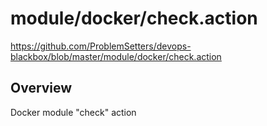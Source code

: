 # module/docker/check.action

https://github.com/ProblemSetters/devops-blackbox/blob/master/module/docker/check.action

## Overview

Docker module "check" action


